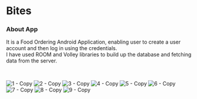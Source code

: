 # Bites


### About App

It is a Food Ordering Android Application, enabling user to create a user account and then log in using the credentials. <br/>
I have used ROOM and Volley libraries to build up the database and fetching data from the server. <br/>

<br/>


![1 - Copy](https://user-images.githubusercontent.com/48574130/118490387-865b0e80-b73b-11eb-93f0-9a8f1474bb1a.jpg)
![2 - Copy](https://user-images.githubusercontent.com/48574130/118490393-86f3a500-b73b-11eb-87ec-e79be295e08c.jpg)
![3 - Copy](https://user-images.githubusercontent.com/48574130/118490395-878c3b80-b73b-11eb-97d8-37acebba7bf8.jpg)
![4 - Copy](https://user-images.githubusercontent.com/48574130/118490399-8824d200-b73b-11eb-8b21-8af8cf19e4f6.jpg)
![5 - Copy](https://user-images.githubusercontent.com/48574130/118490400-8824d200-b73b-11eb-86a9-8992894536cc.jpg)
![6 - Copy](https://user-images.githubusercontent.com/48574130/118490403-88bd6880-b73b-11eb-8787-825aefa47280.jpg)
![7 - Copy](https://user-images.githubusercontent.com/48574130/118490406-88bd6880-b73b-11eb-8371-edc282a76c56.jpg)
![8 - Copy](https://user-images.githubusercontent.com/48574130/118490407-8955ff00-b73b-11eb-8e46-157ea388d3fe.jpg)
![9 - Copy](https://user-images.githubusercontent.com/48574130/118490409-89ee9580-b73b-11eb-9ac8-f510c2e14e3d.jpg)
